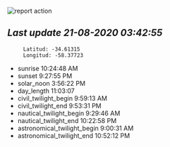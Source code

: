 ![report action](https://github.com/matiasz8/actions-for-reports/workflows/report%20action/badge.svg?branch=develop) 


## *****Last update 21-08-2020 03:42:55*****



		 Latitud: -34.61315
		 Longitud: -58.37723

 - sunrise 	 10:24:48 AM
 - sunset 	 9:27:55 PM
 - solar_noon 	 3:56:22 PM
 - day_length 	 11:03:07
 - civil_twilight_begin 	 9:59:13 AM
 - civil_twilight_end 	 9:53:31 PM
 - nautical_twilight_begin 	 9:29:46 AM
 - nautical_twilight_end 	 10:22:58 PM
 - astronomical_twilight_begin 	 9:00:31 AM
 - astronomical_twilight_end 	 10:52:12 PM
